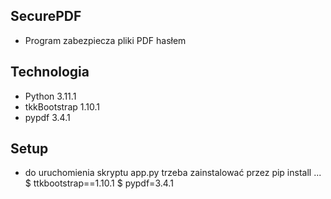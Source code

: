## SecurePDF
* Program zabezpiecza pliki PDF hasłem

## Technologia
* Python 3.11.1
* tkkBootstrap 1.10.1
* pypdf 3.4.1

## Setup
* do uruchomienia skryptu app.py trzeba zainstalować przez pip install 
... 
$ ttkbootstrap==1.10.1
$ pypdf=3.4.1
